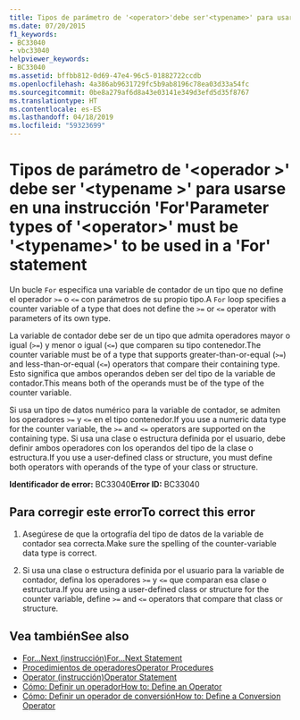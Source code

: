 ```yaml
---
title: Tipos de parámetro de '<operator>'debe ser'<typename>' para usarse en una instrucción 'For'
ms.date: 07/20/2015
f1_keywords:
- BC33040
- vbc33040
helpviewer_keywords:
- BC33040
ms.assetid: bffbb812-0d69-47e4-96c5-01882722ccdb
ms.openlocfilehash: 4a386ab9631729fc5b9ab8196c78ea03d33a54fc
ms.sourcegitcommit: 0be8a279af6d8a43e03141e349d3efd5d35f8767
ms.translationtype: HT
ms.contentlocale: es-ES
ms.lasthandoff: 04/18/2019
ms.locfileid: "59323699"
---
```

# <a name="parameter-types-of-operator-must-be-typename-to-be-used-in-a-for-statement"></a><span data-ttu-id="b0943-102">Tipos de parámetro de '\<operador >' debe ser '\<typename >' para usarse en una instrucción 'For'</span><span class="sxs-lookup"><span data-stu-id="b0943-102">Parameter types of '\<operator>' must be '\<typename>' to be used in a 'For' statement</span></span>
<span data-ttu-id="b0943-103">Un bucle `For` especifica una variable de contador de un tipo que no define el operador `>=` o `<=` con parámetros de su propio tipo.</span><span class="sxs-lookup"><span data-stu-id="b0943-103">A `For` loop specifies a counter variable of a type that does not define the `>=` or `<=` operator with parameters of its own type.</span></span>  
  
 <span data-ttu-id="b0943-104">La variable de contador debe ser de un tipo que admita operadores mayor o igual (`>=`) y menor o igual (`<=`) que comparen su tipo contenedor.</span><span class="sxs-lookup"><span data-stu-id="b0943-104">The counter variable must be of a type that supports greater-than-or-equal (`>=`) and less-than-or-equal (`<=`) operators that compare their containing type.</span></span> <span data-ttu-id="b0943-105">Esto significa que ambos operandos deben ser del tipo de la variable de contador.</span><span class="sxs-lookup"><span data-stu-id="b0943-105">This means both of the operands must be of the type of the counter variable.</span></span>  
  
 <span data-ttu-id="b0943-106">Si usa un tipo de datos numérico para la variable de contador, se admiten los operadores `>=` y `<=` en el tipo contenedor.</span><span class="sxs-lookup"><span data-stu-id="b0943-106">If you use a numeric data type for the counter variable, the `>=` and `<=` operators are supported on the containing type.</span></span> <span data-ttu-id="b0943-107">Si usa una clase o estructura definida por el usuario, debe definir ambos operadores con los operandos del tipo de la clase o estructura.</span><span class="sxs-lookup"><span data-stu-id="b0943-107">If you use a user-defined class or structure, you must define both operators with operands of the type of your class or structure.</span></span>  
  
 <span data-ttu-id="b0943-108">**Identificador de error:** BC33040</span><span class="sxs-lookup"><span data-stu-id="b0943-108">**Error ID:** BC33040</span></span>  
  
## <a name="to-correct-this-error"></a><span data-ttu-id="b0943-109">Para corregir este error</span><span class="sxs-lookup"><span data-stu-id="b0943-109">To correct this error</span></span>  
  
1. <span data-ttu-id="b0943-110">Asegúrese de que la ortografía del tipo de datos de la variable de contador sea correcta.</span><span class="sxs-lookup"><span data-stu-id="b0943-110">Make sure the spelling of the counter-variable data type is correct.</span></span>  
  
2. <span data-ttu-id="b0943-111">Si usa una clase o estructura definida por el usuario para la variable de contador, defina los operadores `>=` y `<=` que comparan esa clase o estructura.</span><span class="sxs-lookup"><span data-stu-id="b0943-111">If you are using a user-defined class or structure for the counter variable, define `>=` and `<=` operators that compare that class or structure.</span></span>  
  
## <a name="see-also"></a><span data-ttu-id="b0943-112">Vea también</span><span class="sxs-lookup"><span data-stu-id="b0943-112">See also</span></span>

- [<span data-ttu-id="b0943-113">For...Next (instrucción)</span><span class="sxs-lookup"><span data-stu-id="b0943-113">For...Next Statement</span></span>](../../visual-basic/language-reference/statements/for-next-statement.md)
- [<span data-ttu-id="b0943-114">Procedimientos de operadores</span><span class="sxs-lookup"><span data-stu-id="b0943-114">Operator Procedures</span></span>](../../visual-basic/programming-guide/language-features/procedures/operator-procedures.md)
- [<span data-ttu-id="b0943-115">Operator (instrucción)</span><span class="sxs-lookup"><span data-stu-id="b0943-115">Operator Statement</span></span>](../../visual-basic/language-reference/statements/operator-statement.md)
- [<span data-ttu-id="b0943-116">Cómo: Definir un operador</span><span class="sxs-lookup"><span data-stu-id="b0943-116">How to: Define an Operator</span></span>](../../visual-basic/programming-guide/language-features/procedures/how-to-define-an-operator.md)
- [<span data-ttu-id="b0943-117">Cómo: Definir un operador de conversión</span><span class="sxs-lookup"><span data-stu-id="b0943-117">How to: Define a Conversion Operator</span></span>](../../visual-basic/programming-guide/language-features/procedures/how-to-define-a-conversion-operator.md)
